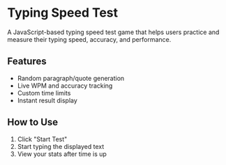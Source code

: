 # Typing Speed Test

A JavaScript-based typing speed test game that helps users practice and measure their typing speed, accuracy, and performance.

## Features
- Random paragraph/quote generation
- Live WPM and accuracy tracking
- Custom time limits
- Instant result display

## How to Use
1. Click "Start Test"
2. Start typing the displayed text
3. View your stats after time is up




